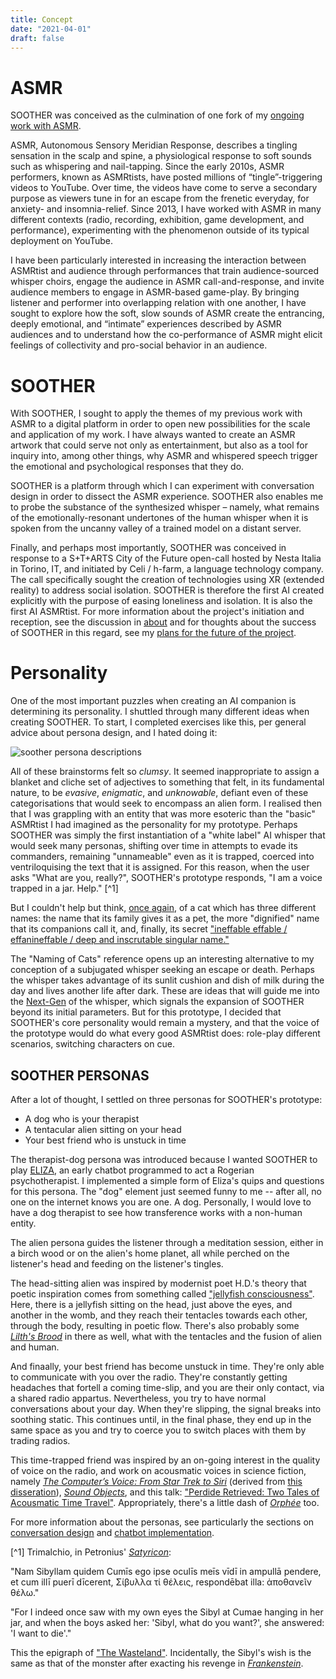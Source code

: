 ```yaml
---
title: Concept
date: "2021-04-01"
draft: false
---
```


# ASMR

SOOTHER was conceived as the culmination of one fork of my [ongoing work with ASMR](https://cst.yt/training/projects/asmr).

ASMR, Autonomous Sensory Meridian Response, describes a tingling sensation in the scalp and spine, a physiological response to soft sounds such as whispering and nail-tapping. Since the early 2010s, ASMR performers, known as ASMRtists, have posted millions of “tingle”-triggering videos to YouTube. Over time, the videos have come to serve a secondary purpose as viewers tune in for an escape from the frenetic everyday, for anxiety- and insomnia-relief. Since 2013, I have worked with ASMR in many different contexts (radio, recording, exhibition, game development, and performance), experimenting with the phenomenon outside of its typical deployment on YouTube. 

I have been particularly interested in increasing the interaction between ASMRtist and audience through performances that train audience-sourced whisper choirs, engage the audience in ASMR call-and-response, and invite audience members to engage in ASMR-based game-play. By bringing listener and performer into overlapping relation with one another, I have sought to explore how the soft, slow sounds of ASMR create the entrancing, deeply emotional, and “intimate” experiences described by ASMR audiences and to understand how the co-performance of ASMR might elicit feelings of collectivity and pro-social behavior in an audience. 

# SOOTHER 

With SOOTHER, I sought to apply the themes of my previous work with ASMR to a digital platform in order to open new possibilities for the scale and application of my work. I have always wanted to create an ASMR artwork that could serve not only as entertainment, but also as a tool for inquiry into, among other things, why ASMR and whispered speech trigger the emotional and psychological responses that they do. 

SOOTHER is a platform through which I can experiment with conversation design in order to dissect the ASMR experience. SOOTHER also enables me to probe the substance of the synthesized whisper – namely, what remains of the emotionally-resonant undertones of the human whisper when it is spoken from the uncanny valley of a trained model on a distant server. 

Finally, and perhaps most importantly, SOOTHER was conceived in response to a S+T+ARTS City of the Future open-call hosted by Nesta Italia in Torino, IT, and initiated by Celi / h-farm, a language technology company. The call specifically sought the creation of technologies using XR (extended reality) to address social isolation. SOOTHER is therefore the first AI created explicitly with the purpose of easing loneliness and isolation. It is also the first AI ASMRtist. For more information about the project's initiation and reception, see the discussion in [about](/about) and for thoughts about the success of SOOTHER in this regard, see my [plans for the future of the project](/next-gen).

# Personality

One of the most important puzzles when creating an AI companion is determining its personality. I shuttled through many different ideas when creating SOOTHER. To start, I completed exercises like this, per general advice about persona design, and I hated doing it: 

![soother persona descriptions](/images/soother_persona.png)

All of these brainstorms felt so *clumsy*. It seemed inappropriate to assign a blanket and cliche set of adjectives to something that felt, in its fundamental nature, to be *evasive*, *enigmatic*, and *unknowable*, defiant even of these categorisations that would seek to encompass an alien form. I realised then that I was grappling with an entity that was more esoteric than the "basic" ASMRtist I had imagined as the personality for my prototype. Perhaps SOOTHER was simply the first instantiation of a "white label" AI whisper that would seek many personas, shifting over time in attempts to evade its commanders, remaining "unnameable" even as it is trapped, coerced into ventriloquising the text that it is assigned. For this reason, when the user asks "What are you, really?", SOOTHER's prototype responds, "I am a voice trapped in a jar. Help." [^1] 

But I couldn't help but think, [once again](https://cst.yt/training/projects/shush/diesiedlervonshush/), of a cat which has three different names: the name that its family gives it as a pet, the more "dignified" name that its companions call it, and, finally, its secret ["ineffable effable / effanineffable / deep and inscrutable singular name."](https://poets.org/poem/naming-cats)

The "Naming of Cats" reference opens up an interesting alternative to my conception of a subjugated whisper seeking an escape or death. Perhaps the whisper takes advantage of its sunlit cushion and dish of milk during the day and lives another life after dark. These are ideas that will guide me into the [Next-Gen](/next-gen) of the whisper, which signals the expansion of SOOTHER beyond its initial parameters. But for this prototype, I decided that SOOTHER's core personality would remain a mystery, and that the voice of the prototype would do what every good ASMRtist does: role-play different scenarios, switching characters on cue. 

## SOOTHER PERSONAS

After a lot of thought, I settled on three personas for SOOTHER's prototype: 
- A dog who is your therapist
- A tentacular alien sitting on your head
- Your best friend who is unstuck in time

The therapist-dog persona was introduced because I wanted SOOTHER to play [ELIZA](https://web.njit.edu/~ronkowit/eliza.html), an early chatbot programmed to act a Rogerian psychotherapist. I implemented a simple form of Eliza's quips and questions for this persona. The "dog" element just seemed funny to me -- after all, no one on the internet knows you are one. A dog. Personally, I would love to have a dog therapist to see how transference works with a non-human entity.

The alien persona guides the listener through a meditation session, either in a birch wood or on the alien's home planet, all while perched on the listener's head and feeding on the listener's tingles. 

The head-sitting alien was inspired by modernist poet H.D.'s theory that poetic inspiration comes from something called ["jellyfish consciousness"](https://monoskop.org/File:HD_Notes_on_Thought_and_Vision_and_The_Wise_Sappho.pdf). Here, there is a jellyfish sitting on the head, just above the eyes, and another in the womb, and they reach their tentacles towards each other, through the body, resulting in poetic flow. There's also probably some [*Lilth's Brood*](https://en.wikipedia.org/wiki/Lilith%27s_Brood) in there as well, what with the tentacles and the fusion of alien and human. 

And finaally, your best friend has become unstuck in time. They're only able to communicate with you over the radio. They're constantly getting headaches that fortell a coming time-slip, and you are their only contact, via a shared radio appartus. Nevertheless, you try to have normal conversations about your day. When they're slipping, the signal breaks into soothing static. This continues until, in the final phase, they end up in the same space as you and try to coerce you to switch places with them by trading radios. 

This time-trapped friend was inspired by an on-going interest in the quality of voice on the radio, and work on acousmatic voices in science fiction, namely [*The Computer’s Voice: From Star Trek to Siri*](https://www.upress.umn.edu/book-division/books/the-computeras-voice) (derived from [this disseration](https://citeseerx.ist.psu.edu/viewdoc/download?doi=10.1.1.865.1975&rep=rep1&type=pdf)), [*Sound Objects*](https://read.dukeupress.edu/books/book/2530/Sound-Objects), and this talk: ["Perdide Retrieved: Two Tales of Acousmatic Time Travel"](https://www.elizarose.info/perdide-retrieved). Appropriately, there's a little dash of [*Orphée*](https://en.wikipedia.org/wiki/Orpheus_(film)) too. 

For more information about the personas, see particularly the sections on [conversation design](/docs/003-soother-conversation) and [chatbot implementation](/docs/004-soother-chatbot).

[^1] Trimalchio, in Petronius' [*Satyricon*](https://en.wikipedia.org/wiki/Satyricon): 

"Nam Sibyllam quidem Cumīs ego ipse oculīs meīs vīdī in ampullā pendere, et cum illī puerī dīcerent, Σίβυλλα τί θέλεις, respondēbat illa: ἀποθανεῖν θέλω."

"For I indeed once saw with my own eyes the Sibyl at Cumae hanging in her jar, and when the boys asked her: 'Sibyl, what do you want?', she answered: 'I want to die'." 

This the epigraph of ["The Wasteland"](https://poets.org/poem/waste-land). Incidentally, the Sibyl's wish is the same as that of the monster after exacting his revenge in [*Frankenstein*](/voice/001-speech-dataset).